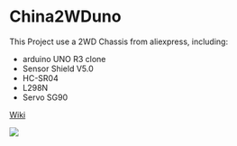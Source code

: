 # China2WDuno

This Project use a 2WD Chassis from aliexpress, including:

* arduino UNO R3 clone
* Sensor Shield V5.0
* HC-SR04
* L298N
* Servo SG90

[Wiki](https://github.com/dekoch/China2WDuno/wiki)

![](https://github.com/dekoch/China2WDuno/blob/wiki/img/kit/kit.JPG)
